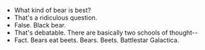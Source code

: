- What kind of bear is best?
- That's a ridiculous question.
- False. Black bear.
- That's debatable. There are basically two schools of thought--
- Fact. Bears eat beets. Bears. Beets. Battlestar Galactica.
